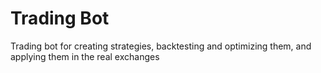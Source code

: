 # Trading Bot

Trading bot for creating strategies, backtesting and optimizing them, and applying them in the real exchanges
